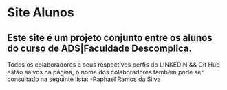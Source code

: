 # Site Alunos
 Este site é um **projeto conjunto** entre os alunos do **curso de ADS|Faculdade Descomplica**.
 ---
 Todos os colaboradores e seus respectivos perfis do LINKEDIN && Git Hub estão salvos na página, o nome dos colaboradores também pode ser consultado na seguinte lista:
 -Raphael Ramos da Silva


